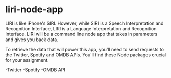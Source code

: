 # liri-node-app
LIRI is like iPhone's SIRI. However, while SIRI is a Speech Interpretation and Recognition Interface, LIRI is a Language Interpretation and Recognition Interface. LIRI will be a command line node app that takes in parameters and gives you back data.

To retrieve the data that will power this app, you'll need to send requests to the Twitter, Spotify and OMDB APIs. You'll find these Node packages crucial for your assignment.   

-Twitter
-Spotify
-OMDB API
